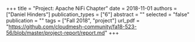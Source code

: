 +++
title = "Project: Apache NiFi Chapter"
date = 2018-11-01
authors = ["Daniel Hinders"]
publication_types = ["6"]
abstract = ""
selected = "false"
publication = ""
tags = ["Fall 2018", "project"]
url_pdf = "https://github.com/cloudmesh-community/fa18-523-56/blob/master/project-report/report.md"
+++

